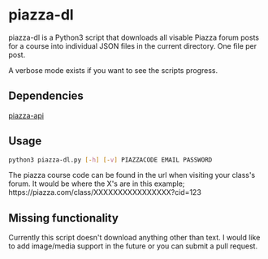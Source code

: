 # piazza-dl

piazza-dl is a Python3 script that downloads all visable Piazza forum posts for a course into individual JSON files in the current directory. One file per post.

A verbose mode exists if you want to see the scripts progress.

## Dependencies
[piazza-api](https://github.com/hfaran/piazza-api)

## Usage
```bash session
python3 piazza-dl.py [-h] [-v] PIAZZACODE EMAIL PASSWORD
```
The piazza course code can be found in the url when visiting your class's forum. It would be where the X's are in this example; https[]()://piazza.com/class/XXXXXXXXXXXXXXXX?cid=123

## Missing functionality
Currently this script doesn't download anything other than text. I would like to add image/media support in the future or you can submit a pull request.
